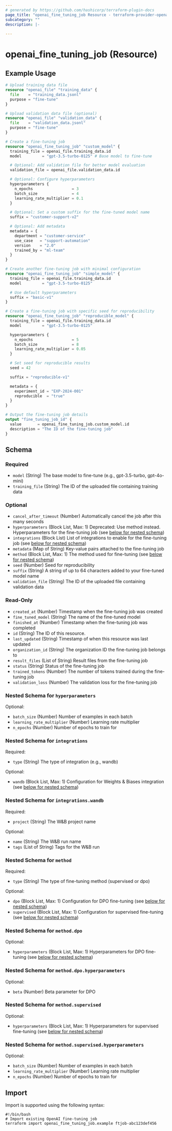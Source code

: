 ```yaml
---
# generated by https://github.com/hashicorp/terraform-plugin-docs
page_title: "openai_fine_tuning_job Resource - terraform-provider-openai"
subcategory: ""
description: |-
  
---
```


# openai_fine_tuning_job (Resource)



## Example Usage

```terraform
# Upload training data file
resource "openai_file" "training_data" {
  file    = "training_data.jsonl"
  purpose = "fine-tune"
}

# Upload validation data file (optional)
resource "openai_file" "validation_data" {
  file    = "validation_data.jsonl"
  purpose = "fine-tune"
}

# Create a fine-tuning job
resource "openai_fine_tuning_job" "custom_model" {
  training_file = openai_file.training_data.id
  model         = "gpt-3.5-turbo-0125" # Base model to fine-tune

  # Optional: Add validation file for better model evaluation
  validation_file = openai_file.validation_data.id

  # Optional: Configure hyperparameters
  hyperparameters {
    n_epochs                 = 3
    batch_size               = 4
    learning_rate_multiplier = 0.1
  }

  # Optional: Set a custom suffix for the fine-tuned model name
  suffix = "customer-support-v2"

  # Optional: Add metadata
  metadata = {
    department = "customer-service"
    use_case   = "support-automation"
    version    = "2.0"
    trained_by = "ml-team"
  }
}

# Create another fine-tuning job with minimal configuration
resource "openai_fine_tuning_job" "simple_model" {
  training_file = openai_file.training_data.id
  model         = "gpt-3.5-turbo-0125"

  # Use default hyperparameters
  suffix = "basic-v1"
}

# Create a fine-tuning job with specific seed for reproducibility
resource "openai_fine_tuning_job" "reproducible_model" {
  training_file = openai_file.training_data.id
  model         = "gpt-3.5-turbo-0125"

  hyperparameters {
    n_epochs                 = 5
    batch_size               = 8
    learning_rate_multiplier = 0.05
  }

  # Set seed for reproducible results
  seed = 42

  suffix = "reproducible-v1"

  metadata = {
    experiment_id = "EXP-2024-001"
    reproducible  = "true"
  }
}

# Output the fine-tuning job details
output "fine_tuning_job_id" {
  value       = openai_fine_tuning_job.custom_model.id
  description = "The ID of the fine-tuning job"
}
```

<!-- schema generated by tfplugindocs -->
## Schema

### Required

- `model` (String) The base model to fine-tune (e.g., gpt-3.5-turbo, gpt-4o-mini)
- `training_file` (String) The ID of the uploaded file containing training data

### Optional

- `cancel_after_timeout` (Number) Automatically cancel the job after this many seconds
- `hyperparameters` (Block List, Max: 1) Deprecated: Use method instead. Hyperparameters for the fine-tuning job (see [below for nested schema](#nestedblock--hyperparameters))
- `integrations` (Block List) List of integrations to enable for the fine-tuning job (see [below for nested schema](#nestedblock--integrations))
- `metadata` (Map of String) Key-value pairs attached to the fine-tuning job
- `method` (Block List, Max: 1) The method used for fine-tuning (see [below for nested schema](#nestedblock--method))
- `seed` (Number) Seed for reproducibility
- `suffix` (String) A string of up to 64 characters added to your fine-tuned model name
- `validation_file` (String) The ID of the uploaded file containing validation data

### Read-Only

- `created_at` (Number) Timestamp when the fine-tuning job was created
- `fine_tuned_model` (String) The name of the fine-tuned model
- `finished_at` (Number) Timestamp when the fine-tuning job was completed
- `id` (String) The ID of this resource.
- `last_updated` (String) Timestamp of when this resource was last updated
- `organization_id` (String) The organization ID the fine-tuning job belongs to
- `result_files` (List of String) Result files from the fine-tuning job
- `status` (String) Status of the fine-tuning job
- `trained_tokens` (Number) The number of tokens trained during the fine-tuning job
- `validation_loss` (Number) The validation loss for the fine-tuning job

<a id="nestedblock--hyperparameters"></a>
### Nested Schema for `hyperparameters`

Optional:

- `batch_size` (Number) Number of examples in each batch
- `learning_rate_multiplier` (Number) Learning rate multiplier
- `n_epochs` (Number) Number of epochs to train for


<a id="nestedblock--integrations"></a>
### Nested Schema for `integrations`

Required:

- `type` (String) The type of integration (e.g., wandb)

Optional:

- `wandb` (Block List, Max: 1) Configuration for Weights & Biases integration (see [below for nested schema](#nestedblock--integrations--wandb))

<a id="nestedblock--integrations--wandb"></a>
### Nested Schema for `integrations.wandb`

Required:

- `project` (String) The W&B project name

Optional:

- `name` (String) The W&B run name
- `tags` (List of String) Tags for the W&B run



<a id="nestedblock--method"></a>
### Nested Schema for `method`

Required:

- `type` (String) The type of fine-tuning method (supervised or dpo)

Optional:

- `dpo` (Block List, Max: 1) Configuration for DPO fine-tuning (see [below for nested schema](#nestedblock--method--dpo))
- `supervised` (Block List, Max: 1) Configuration for supervised fine-tuning (see [below for nested schema](#nestedblock--method--supervised))

<a id="nestedblock--method--dpo"></a>
### Nested Schema for `method.dpo`

Optional:

- `hyperparameters` (Block List, Max: 1) Hyperparameters for DPO fine-tuning (see [below for nested schema](#nestedblock--method--dpo--hyperparameters))

<a id="nestedblock--method--dpo--hyperparameters"></a>
### Nested Schema for `method.dpo.hyperparameters`

Optional:

- `beta` (Number) Beta parameter for DPO



<a id="nestedblock--method--supervised"></a>
### Nested Schema for `method.supervised`

Optional:

- `hyperparameters` (Block List, Max: 1) Hyperparameters for supervised fine-tuning (see [below for nested schema](#nestedblock--method--supervised--hyperparameters))

<a id="nestedblock--method--supervised--hyperparameters"></a>
### Nested Schema for `method.supervised.hyperparameters`

Optional:

- `batch_size` (Number) Number of examples in each batch
- `learning_rate_multiplier` (Number) Learning rate multiplier
- `n_epochs` (Number) Number of epochs to train for

## Import

Import is supported using the following syntax:

```shell
#!/bin/bash
# Import existing OpenAI fine-tuning job
terraform import openai_fine_tuning_job.example ftjob-abc123def456
```
